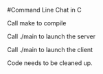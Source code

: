 #Command Line Chat in C

Call make to compile

Call ./main to launch the server

Call ./main <serverIP> to launch the client

Code needs to be cleaned up.
